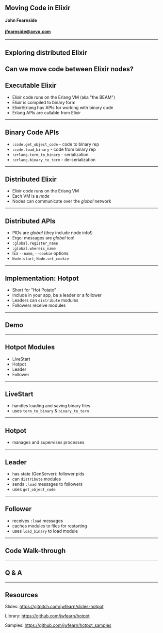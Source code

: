 ## Moving Code in Elixir

#### John Fearnside
#### jfearnside@avvo.com
---
Exploring distributed Elixir
---
Can we move code between Elixir nodes?
---
## Executable Elixir
- Elixir code runs on the Erlang VM (aka "the BEAM")
- Elixir is compiled to binary form
- Elixir/Erlang has APIs for working with binary code
- Erlang APIs are callable from Elixir
---
## Binary Code APIs
- `:code.get_object_code` - code to binary rep
- `:code.load_binary` - code from binary rep
- `:erlang.term_to_binary` - serialization
- `:erlang.binary_to_term` - de-serialization
---
## Distributed Elixir
- Elixir code runs on the Erlang VM
- Each VM is a _node_
- Nodes can communicate over the _global_ network
---
## Distributed APIs
- PIDs are _global_ (they include node info!)
- Ergo: messages are _global_ too!
- `:global.register_name`
- `:global.whereis_name`
- IEx `--name`, `--cookie` options
- `Node.start`, `Node.set_cookie`
---
## Implementation: Hotpot
- Short for "Hot Potato"
- Include in your app, be a leader or a follower
- Leaders can `distribute` modules
- Followers receive modules
---
## Demo
---
## Hotpot Modules
- LiveStart
- Hotpot
- Leader
- Follower
---
## LiveStart
- handles loading and saving binary files
- uses `term_to_binary` & `binary_to_term`
---
## Hotpot
- manages and supervises processes
---
## Leader
- has state (GenServer): follower pids
- can `distribute` modules
- sends `:load` messages to followers
- uses `get_object_code`
---
## Follower
- receives `:load` messages
- caches modules to files for restarting
- uses `load_binary` to load module
---
## Code Walk-through
---
## Q & A
---
## Resources
Slides: https://gitpitch.com/jwfearn/slides-hotpot

Library: https://github.com/jwfearn/hotpot

Samples: https://github.com/jwfearn/hotpot_samples
